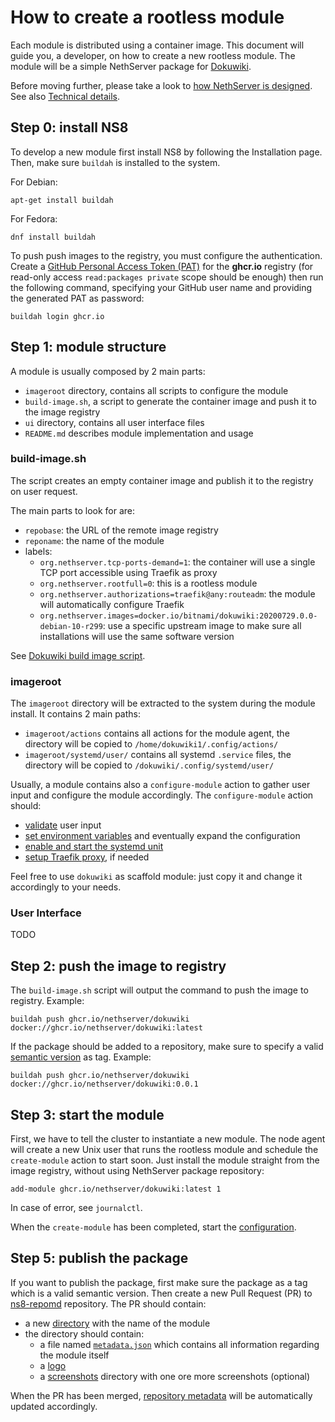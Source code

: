 # How to create a rootless module

Each module is distributed using a container image.
This document will guide you, a developer, on how to create a new rootless module.
The module will be a simple NethServer package for [Dokuwiki](https://www.dokuwiki.org/dokuwiki).

Before moving further, please take a look to [how NethServer is designed](design.md).
See also [Technical details](details.md).

## Step 0: install NS8

To develop a new module first install NS8 by following the Installation page.
Then, make sure `buildah` is installed to the system.

For Debian:
```
apt-get install buildah
```

For Fedora:
```
dnf install buildah
```

To push push images to the registry, you must configure the authentication.
Create a [GitHub Personal Access Token (PAT)](https://docs.github.com/en/github/authenticating-to-github/creating-a-personal-access-token)
for the **ghcr.io** registry (for read-only access `read:packages private` scope should be enough) then run the following command, specifying
your GitHub user name and providing the generated PAT as password:
```
buildah login ghcr.io
```

## Step 1: module structure

A module is usually composed by 2 main parts:
- `imageroot` directory, contains all scripts to configure the module
- `build-image.sh`, a script to generate the container image and push it to the image registry
- `ui` directory, contains all user interface files
- `README.md` describes module implementation and usage

### build-image.sh

The script creates an empty container image and publish it to the registry on user request.

The main parts to look for are:
- `repobase`: the URL of the remote image registry
- `reponame`: the name of the module
- labels:
  - `org.nethserver.tcp-ports-demand=1`: the container will use a single TCP port accessible using Traefik as proxy
  - `org.nethserver.rootfull=0`: this is a rootless module
  - `org.nethserver.authorizations=traefik@any:routeadm`: the module will automatically configure Traefik
  - `org.nethserver.images=docker.io/bitnami/dokuwiki:20200729.0.0-debian-10-r299`: use a specific upstream image
    to make sure all installations will use the same software version

See [Dokuwiki build image script](../dokuwiki/buildimage.sh).

### imageroot

The `imageroot` directory will be extracted to the system during the module install.
It contains 2 main paths:

- `imageroot/actions` contains all actions for the module agent, the directory will be copied to `/home/dokuwiki1/.config/actions/`
- `imageroot/systemd/user/` contains all systemd `.service` files, the directory will be copied to `/dokuwiki/.config/systemd/user/`

Usually, a module contains also a `configure-module` action to gather user input and configure the module accordingly.
The `configure-module` action should:

- [validate](../dokuwiki/imageroot/actions/configure-module/validate-input.json) user input
- [set environment variables](../dokuwiki/imageroot/actions/configure-module/20configure) and eventually expand the configuration
- [enable and start the systemd unit](../dokuwiki/imageroot/actions/configure-module/60systemd)
- [setup Traefik proxy](../dokuwiki/imageroot/actions/configure-module/30traefik), if needed

Feel free to use `dokuwiki` as scaffold module: just copy it and change it accordingly to your needs.

### User Interface

TODO

## Step 2: push the image to registry

The `build-image.sh` script will output the command to push the image to registry. Example:
```
buildah push ghcr.io/nethserver/dokuwiki docker://ghcr.io/nethserver/dokuwiki:latest
```

If the package should be added to a repository, make sure to specify a valid [semantic version](https://semver.org/) as tag.
Example:

```
buildah push ghcr.io/nethserver/dokuwiki docker://ghcr.io/nethserver/dokuwiki:0.0.1
```

## Step 3: start the module

First, we have to tell the cluster to instantiate a new module. The node agent will
create a new Unix user that runs the rootless module and schedule the `create-module`
action to start soon.
Just install the module straight from the image registry, without using NethServer package repository:
```
add-module ghcr.io/nethserver/dokuwiki:latest 1
```

In case of error, see `journalctl`.

When the `create-module` has been completed, start the [configuration](../dokuwiki/README.md#configure).

## Step 5: publish the package

If you want to publish the package, first make sure the package as a tag which is a valid semantic version.
Then create a new Pull Request (PR) to [ns8-repomd](https://github.com/NethServer/ns8-repomd/) repository.
The PR should contain:
- a new [directory](https://github.com/NethServer/ns8-repomd/tree/main/dokuwiki) with the name of the module
- the directory should contain:
  - a file named [`metadata.json`](thttps://github.com/NethServer/ns8-repomd/blob/main/dokuwiki/metadata.json) which contains all information regarding the module itself
  - a [logo](https://github.com/NethServer/ns8-repomd/blob/main/dokuwiki/logo.png)
  - a [screenshots](https://github.com/NethServer/ns8-repomd/tree/main/dokuwiki/screenshots) directory with one ore more screenshots (optional)

When the PR has been merged, [repository metadata](https://github.com/NethServer/ns8-repomd/tree/repomd) will be automatically updated accordingly.
